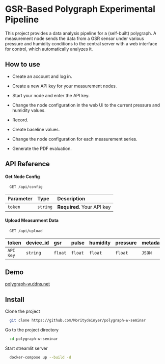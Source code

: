 
# GSR-Based Polygraph Experimental Pipeline

This project provides a data analysis pipeline for a (self-built) polygraph. A measurement node sends the data from a GSR sensor under various pressure and humidity conditions to the central server with a web interface for control, which automatically analyzes it.


## How to use

- Create an account and log in.
- Create a new API key for your measurement nodes.

- Start your node and enter the API key.

- Change the node configuration in the web UI to the current pressure and humidity values.

- Record.
- Create baseline values.

- Change the node configuration for each measurement series.

- Generate the PDF evaluation.


## API Reference

#### Get Node Config

```http
  GET /api/config
```

| Parameter | Type     | Description                |
| :-------- | :------- | :------------------------- |
| `token` | `string` | **Required**. Your API key |

#### Upload Measurment Data

```http
  GET /api/upload
```

| token | device_id     | gsr | pulse | humidity | pressure | metadata |
| :-------- | :------- |  :-------- | :-------- | :------- |  :-------- |  :-------- |
| `API Key`      | `string` | `float` | `float` | `float` | `float` | `JSON` |




## Demo

[polygraph-w.ddns.net](https://polygraph-w.ddns.net)


## Install

Clone the project

```bash
  git clone https://github.com/Moritydeinyer/polygraph-w-seminar
```

Go to the project directory

```bash
  cd polygraph-w-seminar
```

Start streamlit server

```bash
  docker-compose up --build -d
```


